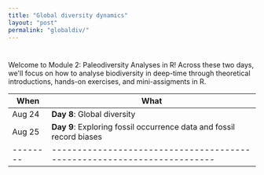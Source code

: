 ```yaml
---
title: "Global diversity dynamics"
layout: "post" 
permalink: "globaldiv/"
---
```


#

Welcome to Module 2: Paleodiversity Analyses in R! Across these two days, we'll focus on how to analyse biodiversity in deep-time through theoretical introductions, hands-on exercises, and mini-assigments in R. 


| When   | What                                                                  |
|--------|-----------------------------------------------------------------------|
| Aug 24 | **Day 8**: Global diversity                                        |
| Aug 25 | **Day 9**: Exploring fossil occurrence data and fossil record biases  |
|--------|-----------------------------------------------------------------------|


